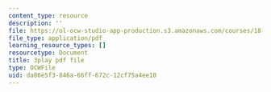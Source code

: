 ```yaml
---
content_type: resource
description: ''
file: https://ol-ocw-studio-app-production.s3.amazonaws.com/courses/18-01sc-single-variable-calculus-fall-2010/da86e5f3846a66ff672c12cf75a4ee10_oTTo3qP0Z-I.pdf
file_type: application/pdf
learning_resource_types: []
resourcetype: Document
title: 3play pdf file
type: OCWFile
uid: da86e5f3-846a-66ff-672c-12cf75a4ee10
---
```

